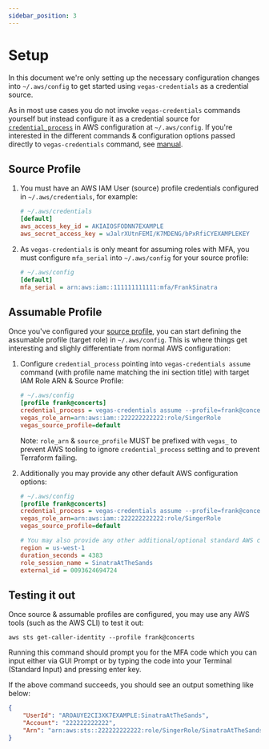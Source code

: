 ```yaml
---
sidebar_position: 3
---
```


# Setup

In this document we're only setting up the necessary configuration changes into `~/.aws/config` to get started using `vegas-credentials` as a credential source.

As in most use cases you do not invoke `vegas-credentials` commands yourself but instead configure it as a credential source for [`credential_process`](https://docs.aws.amazon.com/sdkref/latest/guide/feature-process-credentials.html) in AWS configuration at `~/.aws/config`. If you're interested in the different commands & configuration options passed directly to `vegas-credentials` command, see [manual](/manual).



## Source Profile

1. You must have an AWS IAM User (source) profile credentials configured in `~/.aws/credentials`, for example:
    ```ini
    # ~/.aws/credentials
    [default]
    aws_access_key_id = AKIAIOSFODNN7EXAMPLE
    aws_secret_access_key = wJalrXUtnFEMI/K7MDENG/bPxRfiCYEXAMPLEKEY
    ```

2. As `vegas-credentials` is only meant for assuming roles with MFA, you must configure `mfa_serial` into `~/.aws/config` for your source profile:
    ```ini
    # ~/.aws/config
    [default]
    mfa_serial = arn:aws:iam::111111111111:mfa/FrankSinatra
    ```

## Assumable Profile

Once you've configured your [source profile](#source-profile), you can start defining the assumable profile (target role) in `~/.aws/config`. This is where things get interesting and slighly differentiate from normal AWS configuration:

1. Configure `credential_process` pointing into `vegas-credentials assume` command (with profile name matching the ini section title) with target IAM Role ARN & Source Profile:
    ```ini
    # ~/.aws/config
    [profile frank@concerts]
    credential_process = vegas-credentials assume --profile=frank@concerts
    vegas_role_arn=arn:aws:iam::222222222222:role/SingerRole
    vegas_source_profile=default
    ```

    Note: `role_arn` & `source_profile` MUST be prefixed with `vegas_` to prevent AWS tooling to ignore `credential_process` setting and to prevent Terraform failing.


2. Additionally you may provide any other default AWS configuration options:
    ```ini
    # ~/.aws/config
    [profile frank@concerts]
    credential_process = vegas-credentials assume --profile=frank@concerts
    vegas_role_arn=arn:aws:iam::222222222222:role/SingerRole
    vegas_source_profile=default

    # You may also provide any other additional/optional standard AWS configuration, such as:
    region = us-west-1
    duration_seconds = 4383
    role_session_name = SinatraAtTheSands
    external_id = 0093624694724
    ```


## Testing it out

Once source & assumable profiles are configured, you may use any AWS tools (such as the AWS CLI) to test it out:
```shell
aws sts get-caller-identity --profile frank@concerts
```

Running this command should prompt you for the MFA code which you can input either via GUI Prompt or by typing the code into your Terminal (Standard Input) and pressing enter key.

If the above command succeeds, you should see an output something like below:
```json
{
    "UserId": "AROAUYE2CI3XK7EXAMPLE:SinatraAtTheSands",
    "Account": "222222222222",
    "Arn": "arn:aws:sts::222222222222:role/SingerRole/SinatraAtTheSands"
}
```
